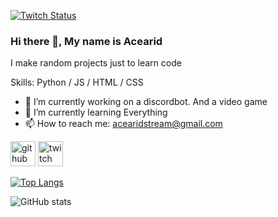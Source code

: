 [![Twitch Status](https://img.shields.io/twitch/status/acearid?color=9147FF&logo=twitch&style=for-the-badge)](https://twitch.tv/acearid)

### Hi there 👋, My name is Acearid
I make random projects just to learn code

Skills: Python / JS / HTML / CSS

- 🔭 I’m currently working on a discordbot. And a video game 
- 🌱 I’m currently learning Everything 
- 📫 How to reach me: acearidstream@gmail.com 


[<img src='https://cdn.jsdelivr.net/npm/simple-icons@3.0.1/icons/github.svg' alt='github' height='40'>](https://github.com/acearid)  [<img src='https://cdn.jsdelivr.net/npm/simple-icons@3.0.1/icons/twitch.svg' alt='twitch' height='40'>](https://www.twitch.tv/acearid)  

[![Top Langs](https://github-readme-stats.vercel.app/api/top-langs/?username=acearid)](https://github.com/anuraghazra/github-readme-stats)

![GitHub stats](https://github-readme-stats.vercel.app/api?username=acearid&show_icons=true)  


